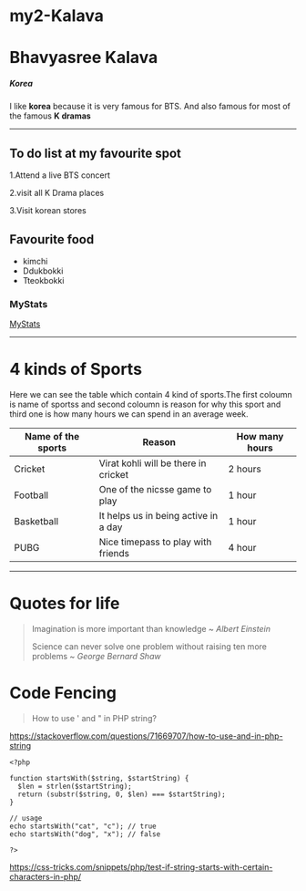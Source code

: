 # my2-Kalava
# Bhavyasree Kalava
##### Korea
I like **korea** because it is very famous for BTS. And also famous for most of the famous **K dramas**

***

## To do list at my favourite spot
1.Attend a live BTS concert 

2.visit all K Drama places

3.Visit korean stores

## Favourite food
- kimchi
- Ddukbokki 
- Tteokbokki

### MyStats
[MyStats](MyStats.md)

***

# 4 kinds of Sports
Here we can see the table which contain 4 kind of sports.The first coloumn is name of sportss and second coloumn is reason for why this sport and third one is how many hours we can spend in an average week.

| Name of the sports |   Reason   |   How many hours |
|       ---              |         ---           |        ---          |
|  Cricket    |    Virat kohli will be there in cricket    |   2 hours   |
|  Football   |    One of the nicsse game to play        |   1 hour    |
|  Basketball |    It helps us in being active in a day|   1 hour    |
|  PUBG     |    Nice timepass to play with friends               |   4 hour    |

***
# Quotes for life
>  Imagination is more important than knowledge  ~ *Albert Einstein*
>
> Science can never solve one problem without raising ten more problems  ~ *George Bernard Shaw*

# Code Fencing
> How to use ' and " in PHP string? 

<https://stackoverflow.com/questions/71669707/how-to-use-and-in-php-string>

```
<?php 
  
function startsWith($string, $startString) { 
  $len = strlen($startString); 
  return (substr($string, 0, $len) === $startString); 
} 

// usage
echo startsWith("cat", "c"); // true
echo startsWith("dog", "x"); // false

?> 

```
<https://css-tricks.com/snippets/php/test-if-string-starts-with-certain-characters-in-php/>